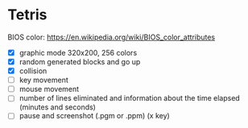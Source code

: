 # Tetris

BIOS color: https://en.wikipedia.org/wiki/BIOS_color_attributes

* [x] graphic mode 320x200, 256 colors
* [x] random generated blocks and go up
* [x] collision
* [ ] key movement
* [ ] mouse movement
* [ ] number of lines eliminated and information about the time elapsed (minutes and seconds)
* [ ] pause and screenshot (.pgm or .ppm) (x key)
